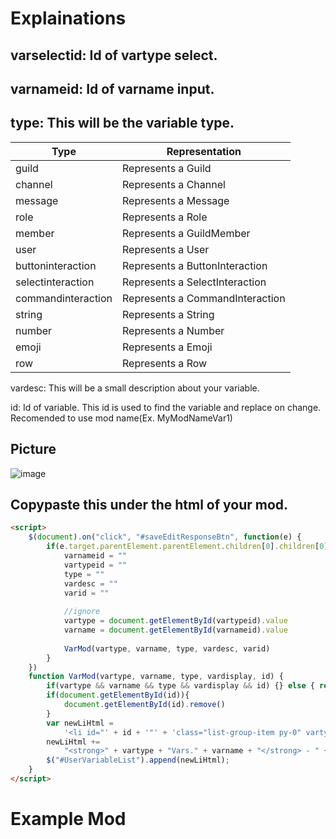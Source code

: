 # Explainations

## varselectid: Id of vartype select.

## varnameid: Id of varname input.

## type: This will be the variable type. 

|Type|Representation|
|----|-------|
|guild|Represents a Guild|
|channel|Represents a Channel|
|message|Represents a Message|
|role|Represents a Role|
|member|Represents a GuildMember|
|user|Represents a User|
|buttoninteraction|Represents a ButtonInteraction|
|selectinteraction|Represents a SelectInteraction|
|commandinteraction|Represents a CommandInteraction|
|string|Represents a String|
|number|Represents a Number|
|emoji|Represents a Emoji|
|row|Represents a Row|

vardesc: This will be a small description about your variable.

id: Id of variable. This id is used to find the variable and replace on change. Recomended to use mod name(Ex. MyModNameVar1)

## Picture

![image](https://user-images.githubusercontent.com/55946112/163659511-81458107-8d09-4377-978c-3c845be61e5e.png)


## Copypaste this under the html of your mod.

```html
<script>
    $(document).on("click", "#saveEditResponseBtn", function(e) {
        if(e.target.parentElement.parentElement.children[0].children[0].innerHTML.includes(this.name)){
            varnameid = ""
            vartypeid = ""
            type = ""
            vardesc = ""
            varid = ""
        
            //ignore
            vartype = document.getElementById(vartypeid).value
            varname = document.getElementById(varnameid).value
        
            VarMod(vartype, varname, type, vardesc, varid)
        }
    })
    function VarMod(vartype, varname, type, vardisplay, id) {
        if(vartype && varname && type && vardisplay && id) {} else { return alert("[VarMod] Missing parameters") }
        if(document.getElementById(id)){
            document.getElementById(id).remove()
        }
        var newLiHtml =
            '<li id="' + id + '"' + 'class="list-group-item py-0" vartype="' + type + '">';
        newLiHtml +=
            "<strong>" + vartype + "Vars." + varname + "</strong> - " + vardisplay + " mod variable</li>";
        $("#UserVariableList").append(newLiHtml);
    }
</script>
```

# Example Mod

